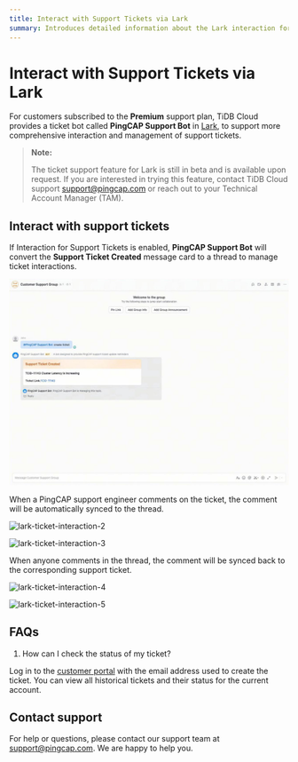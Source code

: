 ```yaml
---
title: Interact with Support Tickets via Lark
summary: Introduces detailed information about the Lark interaction for support tickets
---
```


# Interact with Support Tickets via Lark

For customers subscribed to the **Premium** support plan, TiDB Cloud provides a ticket bot called **PingCAP Support Bot** in [Lark](https://www.larksuite.com/), to support more comprehensive interaction and management of support tickets.

> **Note:**
>
> The ticket support feature for Lark is still in beta and is available upon request. If you are interested in trying this feature, contact TiDB Cloud support <support@pingcap.com> or reach out to your Technical Account Manager (TAM).

## Interact with support tickets

If Interaction for Support Tickets is enabled, **PingCAP Support Bot** will convert the **Support Ticket Created** message card to a thread to manage ticket interactions.

![lark-ticket-interaction-1](/media/tidb-cloud/connected-lark-ticket-interaction-1.png)

When a PingCAP support engineer comments on the ticket, the comment will be automatically synced to the thread.

![lark-ticket-interaction-2](/media/tidb-cloud/connected-lark-ticket-interaction-2.png)

![lark-ticket-interaction-3](/media/tidb-cloud/connected-lark-ticket-interaction-3.png)

When anyone comments in the thread, the comment will be synced back to the corresponding support ticket.

![lark-ticket-interaction-4](/media/tidb-cloud/connected-lark-ticket-interaction-4.png)

![lark-ticket-interaction-5](/media/tidb-cloud/connected-lark-ticket-interaction-5.png)

## FAQs

1. How can I check the status of my ticket?

Log in to the [customer portal](https://tidb.support.pingcap.com/servicedesk/customer/user/requests) with the email address used to create the ticket. You can view all historical tickets and their status for the current account.

## Contact support

For help or questions, please contact our support team at <support@pingcap.com>. We are happy to help you.
